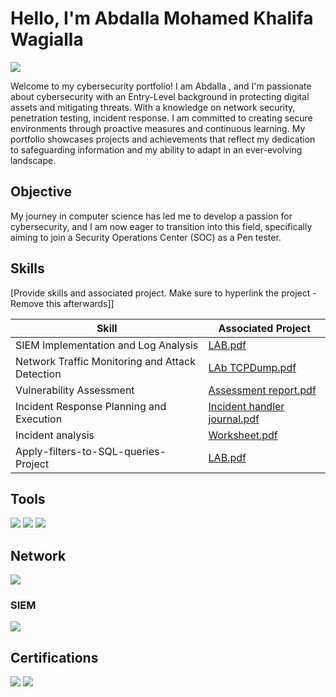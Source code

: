 # Hello, I'm Abdalla Mohamed Khalifa Wagialla 
<a href="https://www.linkedin.com/in/
eng-abdalla-mohamed-khalifa-wagialla-1364b021b
Vanity URL name
"><img src="https://img.shields.io/badge/-LinkedIn-0072b1?&style=for-the-badge&logo=linkedin&logoColor=white" /></a>


Welcome to my cybersecurity portfolio! I am Abdalla , and I'm  passionate about cybersecurity with an Entry-Level background in protecting digital assets and mitigating threats. With a knowledge on network security, penetration testing, incident response. I am committed to creating secure environments through proactive measures and continuous learning. My portfolio showcases projects and achievements that reflect my dedication to safeguarding information and my ability to adapt in an ever-evolving landscape. 
 

## Objective

My journey in computer science has led me to develop a passion for cybersecurity, and I am now eager to transition into this field, specifically aiming to join a Security Operations Center (SOC) as a Pen tester.

## Skills
[Provide skills and associated project. Make sure to hyperlink the project - Remove this afterwards]]

| Skill                                         | Associated Project         |
|-----------------------------------------------|----------------------------|
| SIEM Implementation and Log Analysis          |[LAB.pdf](https://github.com/user-attachments/files/18200116/LAB.pdf)|
| Network Traffic Monitoring and Attack Detection |[LAb TCPDump.pdf](https://github.com/user-attachments/files/18200005/LAb.TCPDump.pdf)|
| Vulnerability Assessment                      |[Assessment report.pdf](https://github.com/user-attachments/files/18199918/Assessment.report.pdf)|
| Incident Response Planning and Execution      |[Incident handler journal.pdf](https://github.com/user-attachments/files/18199937/Incident.handler.journal.pdf)|
| Incident analysis                             |[Worksheet.pdf](https://github.com/user-attachments/files/18199882/Worksheet.pdf)|
| Apply-filters-to-SQL-queries-Project          |[LAB.pdf](https://github.com/user-attachments/files/18199867/LAB.pdf)|

## Tools
<img src="https://img.shields.io/badge/-Nmap-4F5B93?&style=for-the-badge&logo=Nmap&logoColor=white" />
<img src="https://img.shields.io/badge/-Advanced%20IP%20Scanner-1679A7?&style=for-the-badge&logo=Advanced%20IP%20Scanner&logoColor=white" />
<img src="https://img.shields.io/badge/-WampServer-FF69B4?&style=for-the-badge&logo=WampServer&logoColor=white" />

## Network
<div>
    <img src="https://img.shields.io/badge/-Suricata-EF3B2D?&style=for-the-badge&logo=Suricata&logoColor=white" />
</div>

### SIEM
<div>
    <img src="https://img.shields.io/badge/-Splunk-000000?&style=for-the-badge&logo=Splunk&logoColor=white" />
</div>

## Certifications
<div>
 <img src="https://img.shields.io/badge/-Ethical%20Hacking%20Fundamentals%20by%20LearnKartS-4CAF50?&style=for-the-badge&logo=Learn&logoColor=white" />
<img src="https://img.shields.io/badge/-Google%20Cybersecurity%20Professional%20Certificate-CCCCCC?&style=for-the-badge&logo=Google&logoColor=4285F4" 
</div>

